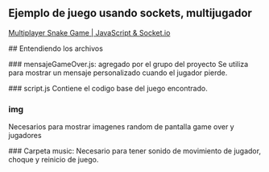 ## Ejemplo de juego usando sockets, multijugador 
[Multiplayer Snake Game | JavaScript & Socket.io](https://www.youtube.com/watch?v=ppcBIHv_ZPs)


## Entendiendo los archivos

### mensajeGameOver.js: agregado por el grupo del proyecto
Se utiliza para mostrar un mensaje personalizado cuando el jugador pierde.

### script.js
Contiene el codigo base del juego encontrado.

### img
Necesarios para mostrar imagenes random de pantalla game over y jugadores

### Carpeta music:
Necesario para tener sonido de movimiento de jugador, choque y reinicio de juego.
